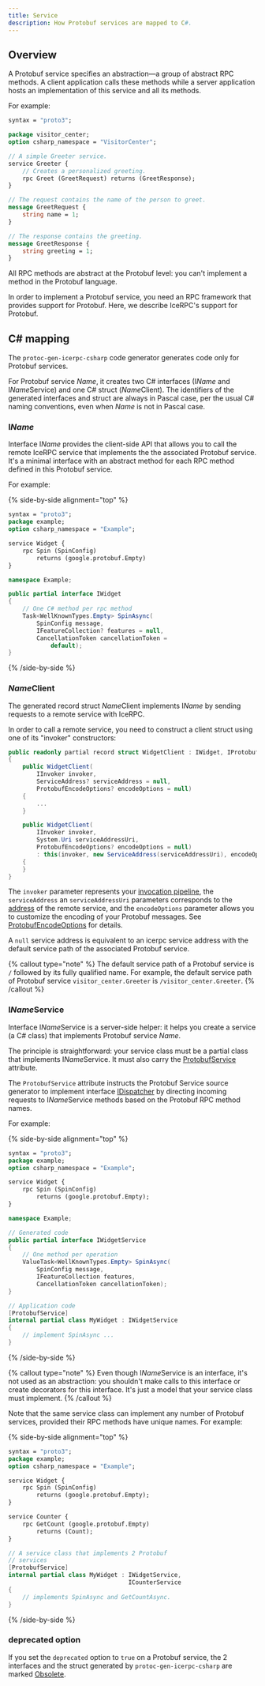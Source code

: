 ```yaml
---
title: Service
description: How Protobuf services are mapped to C#.
---
```


## Overview

A Protobuf service specifies an abstraction—a group of abstract RPC methods. A client application calls these methods
while a server application hosts an implementation of this service and all its methods.

For example:

```protobuf
syntax = "proto3";

package visitor_center;
option csharp_namespace = "VisitorCenter";

// A simple Greeter service.
service Greeter {
    // Creates a personalized greeting.
    rpc Greet (GreetRequest) returns (GreetResponse);
}

// The request contains the name of the person to greet.
message GreetRequest {
    string name = 1;
}

// The response contains the greeting.
message GreetResponse {
    string greeting = 1;
}
```

All RPC methods are abstract at the Protobuf level: you can't implement a method in the Protobuf language.

In order to implement a Protobuf service, you need an RPC framework that provides support for Protobuf. Here, we
describe IceRPC's support for Protobuf.

## C# mapping

The `protoc-gen-icerpc-csharp` code generator generates code only for Protobuf services.

For Protobuf service _Name_, it creates two C# interfaces (I*Name* and I*Name*Service) and one C# struct (*Name*Client).
The identifiers of the generated interfaces and struct are always in Pascal case, per the usual C# naming conventions,
even when _Name_ is not in Pascal case.

### I*Name*

Interface I*Name* provides the client-side API that allows you to call the remote IceRPC service that implements the
the associated Protobuf service. It's a minimal interface with an abstract method for each RPC method defined in this
Protobuf service.

For example:

{% side-by-side alignment="top" %}

```protobuf
syntax = "proto3";
package example;
option csharp_namespace = "Example";

service Widget {
    rpc Spin (SpinConfig)
        returns (google.protobuf.Empty)
}
```

```csharp
namespace Example;

public partial interface IWidget
{
    // One C# method per rpc method
    Task<WellKnownTypes.Empty> SpinAsync(
        SpinConfig message,
        IFeatureCollection? features = null,
        CancellationToken cancellationToken =
            default);
}
```

{% /side-by-side %}

### *Name*Client

The generated record struct *Name*Client implements I*Name* by sending requests to a remote service with IceRPC.

In order to call a remote service, you need to construct a client struct using one of its "invoker" constructors:

```csharp
public readonly partial record struct WidgetClient : IWidget, IProtobufClient
{
    public WidgetClient(
        IInvoker invoker,
        ServiceAddress? serviceAddress = null,
        ProtobufEncodeOptions? encodeOptions = null)
    {
        ...
    }

    public WidgetClient(
        IInvoker invoker,
        System.Uri serviceAddressUri,
        ProtobufEncodeOptions? encodeOptions = null)
        : this(invoker, new ServiceAddress(serviceAddressUri), encodeOptions)
    {
    }
}
```

The `invoker` parameter represents your [invocation pipeline](/icerpc/invocation/invocation-pipeline), the
`serviceAddress` an `serviceAddressUri` parameters corresponds to the
[address](/icerpc/invocation/service-address) of the remote service, and the `encodeOptions` parameter allows
you to customize the encoding of your Protobuf messages. See [ProtobufEncodeOptions] for details.

A `null` service address is equivalent to an icerpc service address with the default service path of the associated
Protobuf service.

{% callout type="note" %}
The default service path of a Protobuf service is `/` followed by its fully qualified name. For example, the default
service path of Protobuf service `visitor_center.Greeter` is `/visitor_center.Greeter`.
{% /callout %}

### I*Name*Service

Interface I*Name*Service is a server-side helper: it helps you create a service (a C# class) that implements Protobuf
service _Name_.

The principle is straightforward: your service class must be a partial class that implements I*Name*Service. It must
also carry the [ProtobufService] attribute.

The `ProtobufService` attribute instructs the Protobuf Service source generator to implement interface [IDispatcher] by
directing incoming requests to I*Name*Service methods based on the Protobuf RPC method names.

For example:

{% side-by-side alignment="top" %}

```protobuf
syntax = "proto3";
package example;
option csharp_namespace = "Example";

service Widget {
    rpc Spin (SpinConfig)
        returns (google.protobuf.Empty);
}
```

```csharp
namespace Example;

// Generated code
public partial interface IWidgetService
{
    // One method per operation
    ValueTask<WellKnownTypes.Empty> SpinAsync(
        SpinConfig message,
        IFeatureCollection features,
        CancellationToken cancellationToken);
}

// Application code
[ProtobufService]
internal partial class MyWidget : IWidgetService
{
    // implement SpinAsync ...
}
```

{% /side-by-side %}

{% callout type="note" %}
Even though I*Name*Service is an interface, it's not used as an abstraction: you shouldn't make calls to this interface
or create decorators for this interface. It's just a model that your service class must implement.
{% /callout %}

Note that the same service class can implement any number of Protobuf services, provided their RPC methods have unique
names. For example:

{% side-by-side alignment="top" %}

```protobuf
syntax = "proto3";
package example;
option csharp_namespace = "Example";

service Widget {
    rpc Spin (SpinConfig)
        returns (google.protobuf.Empty);
}

service Counter {
    rpc GetCount (google.protobuf.Empty)
        returns (Count);
}
```

```csharp
// A service class that implements 2 Protobuf
// services
[ProtobufService]
internal partial class MyWidget : IWidgetService,
                                  ICounterService
{
    // implements SpinAsync and GetCountAsync.
}
```

{% /side-by-side %}

### deprecated option

If you set the `deprecated` option to `true` on a Protobuf service, the 2 interfaces and the struct generated by
`protoc-gen-icerpc-csharp` are marked [Obsolete].

[IDispatcher]: csharp:IceRpc.IDispatcher
[Obsolete]: https://learn.microsoft.com/en-us/dotnet/api/system.obsoleteattribute
[ProtobufEncodeOptions]: csharp:IceRpc.Protobuf.ProtobufEncodeOptions
[ProtobufService]: csharp:IceRpc.Protobuf.ProtobufServiceAttribute
